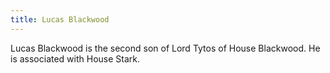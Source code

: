 ```yaml
---
title: Lucas Blackwood
---
```


Lucas Blackwood is the second son of Lord Tytos of House Blackwood. He is associated with House Stark.


